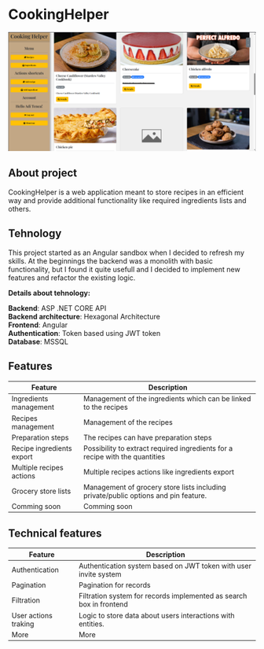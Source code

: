 # CookingHelper

![Screenshot of the main page of cooking helper.](/GitHubResources/Images/Screenshots/main-page-1.png)

## About project

CookingHelper is a web application meant to store recipes in an efficient way and provide additional functionality like required ingredients lists and others.

## Tehnology

This project started as an Angular sandbox when I decided to refresh my skills. At the beginnings the backend was a monolith with basic functionality, but I found it quite usefull and I decided to implement new features and refactor the existing logic.

**Details about tehnology:**

**Backend**: ASP .NET CORE API<br>
**Backend architecture**: Hexagonal Architecture<br>
**Frontend**: Angular<br>
**Authentication**: Token based using JWT token <br>
**Database**: MSSQL 

## Features

| Feature  | Description |
| ------------- | ------------- |
| Ingredients management  | Management of the ingredients which can be linked to the recipes  |
| Recipes management  | Management of the recipes  |
| Preparation steps  | The recipes can have preparation steps  |
| Recipe ingredients export  | Possibility to extract required ingredients for a recipe with the quantities  |
| Multiple recipes actions  | Multiple recipes actions like ingredients export  |
| Grocery store lists | Management of grocery store lists including private/public options and pin feature. |
| Comming soon  | Comming soon  |

## Technical features

| Feature  | Description |
| ------------- | ------------- |
| Authentication  | Authentication system based on JWT token with user invite system  |
| Pagination  | Pagination for records  |
| Filtration  | Filtration system for records implemented as search box in frontend  |
| User actions traking | Logic to store data about users interactions with entities. |
| More  | More  |